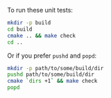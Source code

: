 To run these unit tests:

```sh
mkdir -p build
cd build
cmake .. && make check
cd ..
```

Or if you prefer `pushd` and `popd`:
```bash
mkdir -p path/to/some/build/dir
pushd path/to/some/build/dir
cmake `dirs +1` && make check
popd
```
